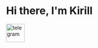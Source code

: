 <div id="header" align="centre">
  <h1>Hi there, I'm Kirill</h1>
</div>
<div id="socials aligh="centre>
  <a href="https://t.me/Pykoz41">
      <img width="50" height="50" src="https://img.icons8.com/ios-filled/50/telegram.png" alt="telegram"/>
  </a>
</div>

<!--
**kirill357753/kirill357753** is a ✨ _special_ ✨ repository because its `README.md` (this file) appears on your GitHub profile.

Here are some ideas to get you started:

- 🔭 I’m currently working on ...
- 🌱 I’m currently learning ...
- 👯 I’m looking to collaborate on ...
- 🤔 I’m looking for help with ...
- 💬 Ask me about ...
- 📫 How to reach me: ...
- 😄 Pronouns: ...
- ⚡ Fun fact: ...
-->
